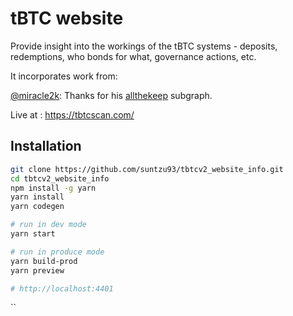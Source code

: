 # tBTC website

Provide insight into the workings of the tBTC systems - deposits, redemptions, who bonds for what, governance actions, etc.

It incorporates work from️:

[@miracle2k](https://github.com/miracle2k): Thanks for his [allthekeep](https://github.com/miracle2k/keep-subgraph) subgraph.

Live at : https://tbtcscan.com/
## Installation

```bash
git clone https://github.com/suntzu93/tbtcv2_website_info.git
cd tbtcv2_website_info
npm install -g yarn
yarn install
yarn codegen

# run in dev mode
yarn start

# run in produce mode
yarn build-prod
yarn preview

# http://localhost:4401
```

``
